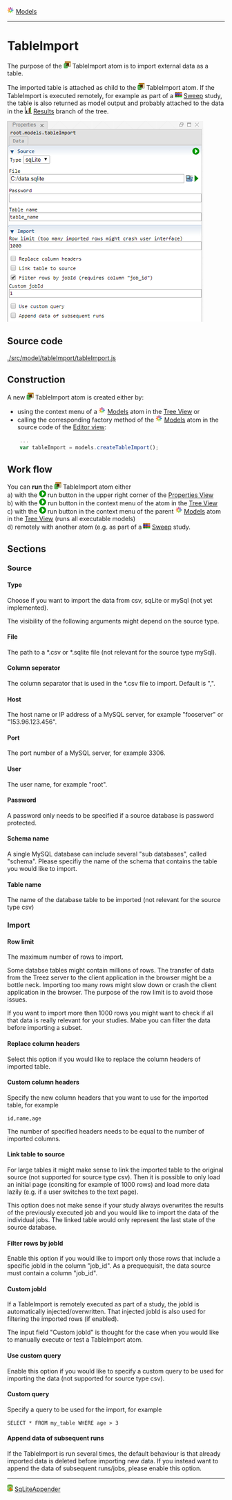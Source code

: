 ![](../../../../icons/models.png) [Models](../models.md)

----

# TableImport
			
The purpose of the ![](../../../../icons/tableImport.png) TableImport atom is to import external data as a table. 

The imported table is attached as child to the ![](../../../../icons/tableImport.png) TableImport atom. If the TableImport is executed remotely, for example as part of a ![](../../../../icons/sweep.png) [Sweep](../../study/sweep/sweep.md) study, the table is also returned as model output and probably attached to the data in the ![](../../../../icons/results.png) [Results](../../result/results.md) branch of the tree.  

![](../../../images/tableImport.png)
		
## Source code

[./src/model/tableImport/tableImport.js](../../../../src/model/tableImport/tableImport.js)

## Construction
		
A new ![](../../../../icons/tableImport.png) TableImport atom is created either by: 

* using the context menu of a ![](../../../../icons/models.png) [Models](../models.md) atom in the [Tree View](../../../views/treeView.md) or
* calling the corresponding factory method of the ![](../../../../icons/models.png) [Models](../models.md) atom in the source code of the [Editor view](../../../views/editorView.md):

```javascript
    ...
    var tableImport = models.createTableImport();	     
```
		
## Work flow	

You can **run** the ![](../../../../icons/tableImport.png) TableImport atom either<br> 
a) with the ![](../../../../icons/run.png) run button in the upper right corner of the [Properties View](../../../views/propertiesView.md)<br>
b) with the ![](../../../../icons/run.png) run button in the context menu of the atom in the [Tree View](../../../views/treeView.md)<br>
c) with the ![](../../../../icons/run.png) run button in the context menu of the parent ![](../../../../icons/models.png) [Models](../models.md) atom in the [Tree View](../../../views/treeView.md) (runs all executable models)<br>
d) remotely with another atom (e.g. as part of a ![](../../../../icons/sweep.png) [Sweep](../../study/sweep/sweep.md) study. 
			
## Sections	

### Source

#### Type

Choose if you want to import the data from csv, sqLite or mySql (not yet implemented).

The visibility of the following arguments might depend on the source type.

#### File

The path to a \*.csv or \*.sqlite file (not relevant for the source type mySql).

#### Column seperator

The column separator that is used in the \*.csv file to import. Default is ",".

#### Host

The host name or IP address of a MySQL server, for example "fooserver" or "153.96.123.456".

#### Port

The port number of a MySQL server, for example 3306.

#### User

The user name, for example "root". 

#### Password

A password only needs to be specified if a source database is password protected.

#### Schema name

A single MySQL database can include several "sub databases", called "schema".
Please specifiy the name of the schema that contains the table you would like
to import. 

#### Table name

The name of the database table to be imported (not relevant for the source type csv)

### Import

#### Row limit

The maximum number of rows to import. 

Some databse tables might contain millions of rows. The transfer of data from the Treez server to the client application in the browser might be a bottle neck. Importing too many rows might slow down or crash the client application in the browser. The purpose of the row limit is to avoid those issues. 

If you want to import more then 1000 rows you might want to check if all that data is really relevant for your studies. Mabe you can filter the data before importing a subset. 

#### Replace column headers

Select this option if you would like to replace the column headers of imported table. 

#### Custom column headers

Specify the new column headers that you want to use for the imported table, for example 
```
id,name,age 
```

The number of specified headers needs to be equal to the number of imported columns. 

#### Link table to source

For large tables it might make sense to link the imported table to the original source (not supported for source type csv).
Then it is possible to only load an initial page (consiting for example of 1000 rows) and load more data lazily (e.g. if a user
switches to the text page). 

This option does not make sense if your study always overwrites the results of the previously executed job and you would like to import the data of the individual jobs. The linked table would only represent the last state of the source database.  

#### Filter rows by jobId

Enable this option if you would like to import only those rows that include a specific jobId in the column "job_id".
As a prequequisit, the data source must contain a column "job_id".

#### Custom jobId

If a TableImport is remotely executed as part of a study, the jobId is automatically injected/overwritten. That injected jobId is also used for filtering the imported rows (if enabled). 

The input field "Custom jobId" is thought for the case when you would like to manually execute or test a TableImport atom.

#### Use custom query

Enable this option if you would like to specify a custom query to be used for importing the data (not supported for source type csv).

#### Custom query

Specify a query to be used for the import, for example

```
SELECT * FROM my_table WHERE age > 3
```

#### Append data of subsequent runs

If the TableImport is run several times, the default behaviour is that already imported data is deleted before importing new data. If you instead want to append the data of subsequent runs/jobs, please enable this option. 

----

![](../../../../icons/databaseAppender.png) [SqLiteAppender](../sqLiteAppender/sqLiteAppender.md)   
